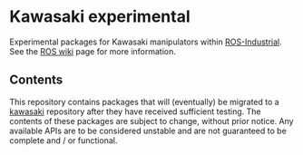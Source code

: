 # Kawasaki experimental

Experimental packages for Kawasaki manipulators within [ROS-Industrial][].
See the [ROS wiki][] page for more information.


## Contents

This repository contains packages that will (eventually) be migrated to
a [kawasaki][] repository after they have received sufficient testing.
The contents of these packages are subject to change, without prior
notice. Any available APIs are to be considered unstable and are not
guaranteed to be complete and / or functional.


[ROS-Industrial]: http://wiki.ros.org/Industrial
[ROS wiki]: http://wiki.ros.org/kawasaki_experimental
[kawasaki]: https://github.com/ros-industrial/kawasaki
